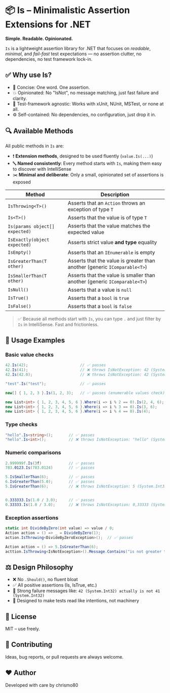 # 📦 Is – Minimalistic Assertion Extensions for .NET

**Simple. Readable. Opinionated.**

`Is` is a lightweight assertion library for .NET that focuses on _readable_, _minimal_, and _fail-fast_ test expectations — no assertion clutter, no dependencies, no test framework lock-in.

## ✅ Why use Is?

- 📘 Concise: One word. One assertion.
- 💥 Opinionated: No "IsNot", no message matching, just fast failure and clarity.
- 🧪 Test-framework agnostic: Works with xUnit, NUnit, MSTest, or none at all.
- ⚙️ Self-contained: No dependencies, no configuration, just drop it in.


## 🔍 Available Methods

All public methods in `Is` are:

- ❗️ **Extension methods**, designed to be used fluently (`value.Is(...)`)
- 🔤 **Named consistently**: Every method starts with `Is`, making them easy to discover with IntelliSense
- ✂️ **Minimal and deliberate**: Only a small, opinionated set of assertions is exposed

| Method                         | Description                                                                |
|-------------------------------|-----------------------------------------------------------------------------|
| `IsThrowing<T>()`            | Asserts that an `Action` throws an exception of type `T`                     |
| `Is<T>()`                     | Asserts that the value is of type `T`                                       |
| `Is(params object[] expected)`| Asserts that the value matches the expected value                           |
| `IsExactly(object expected)`  | Asserts strict value **and type** equality                                  |
| `IsEmpty()`                   | Asserts that an `IEnumerable` is empty                                      |
| `IsGreaterThan(T other)`     | Asserts that the value is greater than another (generic `IComparable<T>`)    |
| `IsSmallerThan(T other)`     | Asserts that the value is smaller than another (generic `IComparable<T>`)    |
| `IsNull()`                    | Asserts that a value is `null`                                              |
| `IsTrue()`                    | Asserts that a `bool` is `true`                                             |
| `IsFalse()`                   | Asserts that a `bool` is `false`                                            |

> ✅ Because all methods start with `Is`, you can type `.` and just filter by `Is` in IntelliSense. Fast and frictionless.






## 🔧 Usage Examples

### Basic value checks
```csharp
42.Is(42);                       // ✅ passes
42.Is(41);                       // ❌ throws IsNotException: 42 (System.Int32) actually is not 41 (System.Int32)
42.Is(42.0);                     // ❌ throws IsNotException: 42 (System.Int32) actually is not 42 (System.Double)

"test".Is("test");               // ✅ passes

new[] { 1, 2, 3 }.Is(1, 2, 3);   // ✅ passes (enumerable values check)

new List<int> { 1, 2, 3, 4, 5, 6 }.Where(i => i % 2 == 0).Is(2, 4, 6);     // ✅ passes
new List<int> { 1, 2, 3, 4, 5, 6 }.Where(i => i % 3 == 0).Is(3, 6);        // ✅ passes
new List<int> { 1, 2, 3, 4, 5, 6 }.Where(i => i % 4 == 0).Is(4);           // ✅ passes
```

### Type checks
```csharp
"hello".Is<string>();       // ✅ passes
"hello".Is<int>();          // ❌ throws IsNotException: "hello" (System.String) actually is no System.Int32
```

### Numeric comparisons
```csharp
2.999999f.Is(3f)            // ✅ passes
783.0123.Is(783.0124)       // ✅ passes

5.IsSmallerThan(6);         // ✅ passes
6.IsGreaterThan(5.0);       // ✅ passes
5.IsGreaterThan(6);         // ❌ throws IsNotException: 5 (System.Int32) actually is not greater than 6 (System.Int32)


0.333333.Is(1.0 / 3.0);     // ✅ passes
0.33333.Is(1.0 / 3.0);      // ❌ throws IsNotException: 0,33333 (System.Double) actually is not close to 0,3333333333333333 (System.Double)
```

### Exception assertions
```csharp
static int DivideByZero(int value) => value / 0;
Action action = () => _ = DivideByZero(1);
action.IsThrowing<DivideByZeroException>();  // ✅ passes

Action action = () => 5.IsGreaterThan(6);
acttion.IsThrowing<IsNotException>().Message.Contains("is not greater than").IsTrue();    // ✅ passes
```

## ⚖️ Design Philosophy

- ❌ No ```.Should()```, no fluent bloat
- ✅ All positive assertions (Is, IsTrue, etc.)
- 📢 Strong failure messages like: ```42 (System.Int32) actually is not 41 (System.Int32)```
- 🧠 Designed to make tests read like intentions, not machinery


## 📝 License

MIT – use freely.

## 🙌 Contributing

Ideas, bug reports, or pull requests are always welcome.

## ❤️ Author

Developed with care by chrismo80
